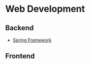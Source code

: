 # Web Development

## Backend
- [Spring Framework](Backend/Frameworks/Spring_Framework/Spring_Framework.md)

## Frontend